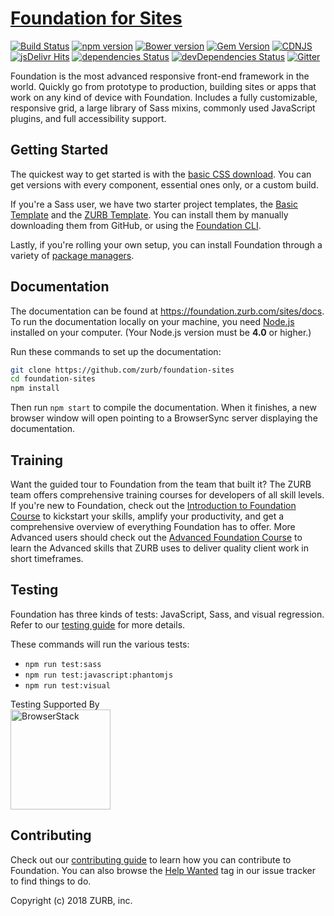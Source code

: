 # [Foundation for Sites](http://foundation.zurb.com)

[![Build Status](https://travis-ci.org/zurb/foundation-sites.svg?branch=develop)](https://travis-ci.org/zurb/foundation-sites)
[![npm version](https://badge.fury.io/js/foundation-sites.svg)](https://badge.fury.io/js/foundation-sites)
[![Bower version](https://badge.fury.io/bo/foundation-sites.svg)](https://badge.fury.io/bo/foundation-sites)
[![Gem Version](https://badge.fury.io/rb/foundation-rails.svg)](https://badge.fury.io/rb/foundation-rails)
[![CDNJS](https://img.shields.io/cdnjs/v/foundation.svg)](https://cdnjs.com/libraries/foundation)
[![jsDelivr Hits](https://data.jsdelivr.com/v1/package/npm/foundation-sites/badge?style=rounded)](https://www.jsdelivr.com/package/npm/foundation-sites)
[![dependencies Status](https://david-dm.org/zurb/foundation-sites/status.svg)](https://david-dm.org/zurb/foundation-sites)
[![devDependencies Status](https://david-dm.org/zurb/foundation-sites/dev-status.svg)](https://david-dm.org/zurb/foundation-sites?type=dev)
[![Gitter](https://badges.gitter.im/Join%20Chat.svg)](https://gitter.im/zurb/foundation-sites?utm_source=badge&utm_medium=badge&utm_campaign=pr-badge)

Foundation is the most advanced responsive front-end framework in the world. Quickly go from prototype to production, building sites or apps that work on any kind of device with Foundation. Includes a fully customizable, responsive grid, a large library of Sass mixins, commonly used JavaScript plugins, and full accessibility support.

## Getting Started

The quickest way to get started is with the [basic CSS download](http://foundation.zurb.com/sites/download/). You can get versions with every component, essential ones only, or a custom build.

If you're a Sass user, we have two starter project templates, the [Basic Template](https://github.com/zurb/foundation-sites-template) and the [ZURB Template](https://github.com/zurb/foundation-zurb-template). You can install them by manually downloading them from GitHub, or using the [Foundation CLI](https://github.com/zurb/foundation-cli).

Lastly, if you're rolling your own setup, you can install Foundation through a variety of [package managers](http://foundation.zurb.com/sites/docs/installation.html#package-managers).

## Documentation

The documentation can be found at <https://foundation.zurb.com/sites/docs>. To run the documentation locally on your machine, you need [Node.js](https://nodejs.org/en/) installed on your computer. (Your Node.js version must be **4.0** or higher.)

Run these commands to set up the documentation:

```bash
git clone https://github.com/zurb/foundation-sites
cd foundation-sites
npm install
```

Then run `npm start` to compile the documentation. When it finishes, a new browser window will open pointing to a BrowserSync server displaying the documentation.

## Training

Want the guided tour to Foundation from the team that built it? The ZURB team offers comprehensive training courses for developers of all skill levels. If you're new to Foundation, check out the [Introduction to Foundation Course](http://zurb.com/university/foundation-intro?utm_source=Github%20Repo&utm_medium=website&utm_campaign=readme&utm_content=readme%20training%20link) to kickstart your skills, amplify your productivity, and get a comprehensive overview of everything Foundation has to offer. More Advanced users should check out the [Advanced Foundation Course](http://zurb.com/university/advanced-foundation-training?utm_source=Github%20Repo&utm_medium=website&utm_campaign=readme&utm_content=readme%20training%20link) to learn the Advanced skills that ZURB uses to deliver quality client work in short timeframes.

## Testing

Foundation has three kinds of tests: JavaScript, Sass, and visual regression. Refer to our [testing guide](https://github.com/zurb/foundation-sites/wiki/Testing-Guide) for more details.

These commands will run the various tests:

- `npm run test:sass`
- `npm run test:javascript:phantomjs`
- `npm run test:visual`

Testing Supported By<br/>
<img width="160" src="http://foundation.zurb.com/sites/docs/assets/img/logos/browser-stack.svg" alt="BrowserStack"/>

## Contributing

Check out our [contributing guide](http://foundation.zurb.com/develop/contribute.html) to learn how you can contribute to Foundation. You can also browse the [Help Wanted](https://github.com/zurb/foundation-sites/labels/help%20wanted) tag in our issue tracker to find things to do.

Copyright (c) 2018 ZURB, inc.
